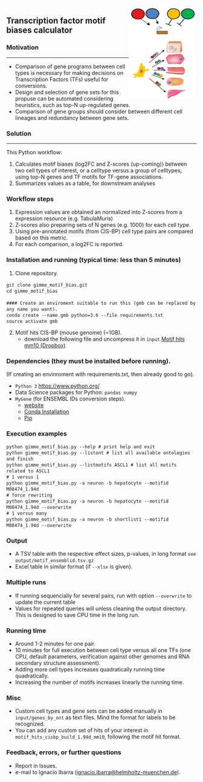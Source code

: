 <img src="./about/logo.png" width="180px" height="250px" align="right">

## **Transcription factor motif biases calculator**

### Motivation
---------------------------------------------------------
- Comparison of gene programs between cell types is necessary for making decisions on Transcription Factors (TFs) useful for conversions.
- Design and selection of gene sets for this propuse can be automated considering heuristics, such as top-N up-regulated genes.
- Comparison of gene groups should consider between different cell lineages and redundancy between gene sets.

### Solution
----------------

This Python workflow:
1. Calculates motif biases (log2FC and Z-scores (up-coming)) between two cell types of interest, or a celltype versus a group of celltypes,
using top-N genes and TF motifs for TF-gene associations.
2. Summarizes values as a table, for downstream analyses


### Workflow steps
1. Expression values are obtained an normalized into Z-scores from a expression resource (e.g. TabulaMuris)
2. Z-scores also preparing sets of N genes (e.g. 1000) for each cell type.
3. Using pre-annotated motifs (from CIS-BP) cell type pairs are compared based on this metric.
4. For each comparison, a log2FC is reported.

### Installation and running (typical time: less than 5 minutes)

1. Clone repository.
```
git clone gimme_motif_bias.git
cd gimme_motif_bias

#### Create an enviroment suitable to run this (gmb can be replaced by any name you want).
conda create --name gmb python=3.6 --file requirements.txt
source activate gmb
```
2. Motif hits CIS-BP (mouse genome) (~1GB).
    - download the following file and uncompress it in `input`
[Motif hits mm10 (Dropbox)](https://www.dropbox.com/s/u9ruy4mbt8wc2pk/motif_hits_cisbp_build_1.94d_mm10.zip?dl=0)

### Dependencies (they must be installed before running).
(If creating an envinroment with requirements.txt, then already good to go).
- `Python 3` https://www.python.org/
- Data Science packages for Python: `pandas numpy`
- `MyGene` (for ENSEMBL IDs conversion steps).
    - [website](http://docs.mygene.info/projects/mygene-py/en/latest/)
    - [Conda Installation](https://anaconda.org/bioconda/mygene)
    - [Pip](https://pypi.org/project/mygene/)

### Execution examples
```
python gimme_motif_bias.py --help # print help and exit
python gimme_motif_bias.py --listont # list all available ontologies and finish
python gimme_motif_bias.py --listmotifs ASCL1 # list all motifs related to ASCL1
# 1 versus 1
python gimme_motif_bias.py -a neuron -b hepatocyte --motifid M08474_1.94d 
# force rewriting
python gimme_motif_bias.py -a neuron -b hepatocyte --motifid M08474_1.94d --overwrite
# 1 versus many
python gimme_motif_bias.py -a neuron -b shortlist1 --motifid M08474_1.94d --overwrite
```

### Output
- A TSV table with the respective effect sizes, p-values, in long format `see output/motif_ensemblid.tsv.gz`
- Excel table in similar format (if `--xlsx` is given).

### Multiple runs
- If running sequencially for several pairs, run with option `--overwrite` to update the current table
- Values for repeated queries will unless cleaning the output directory. This is designed to save CPU time in the long run.

### Running time
- Around 1-2 minutes for one pair.
- 10 minutes for full execution between cell type versus all one TFs (one CPU, default parameters, verification against other genomes and
RNA secondary structure assessment).
- Adding more cell types increases quadratically running time quadratically.
- Increasing the number of motifs increases linearly the running time.

### Misc
- Custom cell types and gene sets can be added manually in `input/genes_by_ont` as text files. Mind the format for labels to be recognized.
- You can add any custom set of hits of your interest in `motif_hits_cisbp_build_1.94d_mm10`, following the motif hit format.

### Feedback, errors, or further questions
- Report in Issues.
- e-mail to Ignacio Ibarra (ignacio.ibarra@helmholtz-muenchen.de).